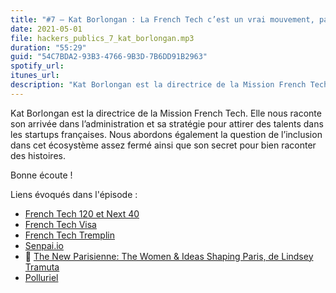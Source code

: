 ```yaml
---
title: "#7 – Kat Borlongan : La French Tech c’est un vrai mouvement, pas un lifestyle"
date: 2021-05-01
file: hackers_publics_7_kat_borlongan.mp3
duration: "55:29"
guid: "54C7BDA2-93B3-4766-9B3D-7B6DD91B2963"
spotify_url:
itunes_url:
description: "Kat Borlongan est la directrice de la Mission French Tech. Elle nous raconte son arrivée dans l’administration et sa stratégie pour attirer des talents dans les startups françaises. Nous abordons également la question de l’inclusion dans cet écosystème assez fermé ainsi que son secret pour bien raconter des histoires."
---
```


Kat Borlongan est la directrice de la Mission French Tech. Elle nous raconte son arrivée dans l’administration et sa stratégie pour attirer des talents dans les startups françaises. Nous abordons également la question de l’inclusion dans cet écosystème assez fermé ainsi que son secret pour bien raconter des histoires.

Bonne écoute !

Liens évoqués dans l'épisode :

* [French Tech 120 et Next 40](https://lafrenchtech.com/fr/la-france-aide-les-startups/french-tech-120-2/)
* [French Tech Visa](https://lafrenchtech.com/fr/la-france-aide-les-startups/french-tech-visa/)
* [French Tech Tremplin](https://lafrenchtech.com/fr/la-france-aide-les-startups/tremplin/)
* [Senpai.io](https://www.sempai.io/)
* 📘 [The New Parisienne: The Women & Ideas Shaping Paris, de Lindsey Tramuta](https://www.lostincheeseland.com/2020/08/follow-the-women-of-the-new-parisienne/)
* [Polluriel](http://gdt.oqlf.gouv.qc.ca/ficheOqlf.aspx?Id_Fiche=8349832)
